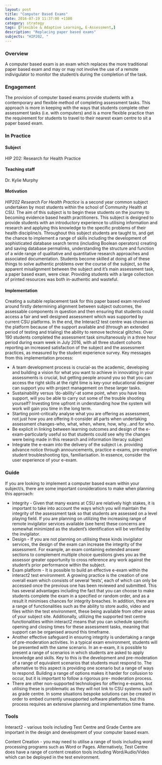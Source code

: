 ```yaml
---
layout: post
title: "Computer Based Exams"
date: 2016-07-19 11:37:00 +1100
category: strategy
tags: [Flexible & Adaptive Learning, E-Assessment,] 
description: "Replacing paper based exams"
subjects: "HIP202, "
---
```


### Overview

A computer based exam is an exam which replaces the more traditional paper based exam and may or may not involve the use of a remote indivigulator to monitor the student/s during the completion of the task. 

### Engagement

The provision of computer based exams provide students with a contemporary and flexible method of completing assessment tasks. This approach is more in keeping with the ways that students complete other assessment tasks (i.e. with computers) and is a more flexible practice than the requirement for students to travel to their nearest exam centre to sit a paper based exam. 

### In Practice

#### Subject

HIP 202: Research for Health Practice

#### Teaching staff

Dr. Kylie Murphy

#### Motivation

*HIP202 Research For Health Practice* is a second year common subject undertaken by most students within the school of Community Health at CSU. The aim of this subject is to begin these students on the journey to becoming evidence based health practitioners. This subject is designed to provide students with an introductory experience to utilising information and research and applying this knowledge to the specific problems of their health discipline/s. Throughout this subject students are taught to, and get the chance to implement a range of skills including the development of sophisticated database search terms (including Boolean operators) creating and saving database permalinks, understanding the structure and function of a wide range of qualitative and quantitative research approaches and associated documentation. Students become skilled at doing all of these things to solve authentic problems over the course of the subject, so the apparent misalignment between the subject and it’s main assessment task, a paper based exam, were clear. Providing students with a large collection of printed resources was both in-authentic and wasteful. 

#### Implementation

Creating a suitable replacement task for this paper based exam revolved around firstly determining alignment between subject outcomes, the assessable components in question and then ensuring that students could access a fair and well designed assessment which was supported by current CSU platforms. In the end, the Interact2 test centre was chosen as the platform because of the support available and (through an extended period of testing and trialing) the ability to remove technical glitches. Over 190 students completed the assessment task simultaneously in a three hour period during exam week in July 2016, with all three student cohorts reporting an increased satisfaction of the subject and the assessment practices, as measured by the student experience survey. Key messages from this implementation process:

- A team development process is crucial-as the academic, developing and building a vision for what you want to achieve in innovating in your assessments is crucial, but getting people around you so that you can access the right skills at the right time is key-your educational designer can support you with project management on these larger tasks. 
- Sustainability versus ‘do-ability’-at some point, when you have less support, will you be able to carry out some of the trouble shooting yourself? Investing time upfront in understanding how the system will work will gain you time in the long term. 
- Starting point-critically analyse what you are offering as assessment, not just how you are offering it-consider all parts when undertaking assessment changes-who, what, when, where, how, why...and for who.
- Be explicit in linking between learning outcomes and design of the e-exam-particularly useful so that students could see why the changes were being made in this research and information literacy subject
- Integrate the e-exam into the delivery of the subject i.e. providing advance notice through announcements, practice e-exams, pre-emptive student troubleshooting tips, familiarisation. In essence, consider the user experience of your e-exam. 

### Guide

If you are looking to implement a computer based exam within your subject/s, there are some important considerations to make when planning this approach:

- Integrity - Given that many exams at CSU are relatively high stakes, it is important to take into account the ways which you will maintain the integrity of the assessment task so that students are assessed on a level playing field. If you are planning on utilizing the increasing range of remote invigilator services available (see here) these concerns are somewhat minimized as the student’s identification will be verified by the invigilator. 
- Design - If you are not planning on utilising these kinds invigilator services, the design of the exam can increase the integrity of the assessment. For example, an exam containing extended answer sections to complement multiple choice questions gives you as the assessor greater opportunity to cross reference any work against the student’s prior performance within the subject. 
- Exam platform - It is possible to build an effective e-exam within the interact2 test environment. A growing practice is the creation of one overall exam which consists of several ‘tests’, each of which can only be accessed once the previous one has been reviewed and submitted. This has several advantages including the fact that you can choose to make students complete the exam in a specified or random order, and as a result it minimises chances for integrity breaches. In addition, there are a range of functionalities such as the ability to store audio, video and files within the test environment, these being available from other areas of your subject site. Additionally, utilizing the supported test centre functionalities within interact2 means that you can schedule specific opening and closing times for these assessment tasks, meaning that support can be organised around this timeframe. 
- Another effective safeguard in ensuring integrity is undertaking a range of pre-moderation activities. In a typical exam environment, students will be presented with the same scenario. In an e-exam, it is possible to present a range of scenarios in which students are asked to apply knowledge and skills. Key to this is the development and pre-moderation of a range of equivalent scenarios that students must respond to. The alternative to this aspect is providing one scenario but a range of ways to respond. Building a range of options makes it harder for collusion to occur, but it is important to follow a rigorous pre- moderation process. 
- There are other non-supported technologies for offering e-exams, but utilising these is problematic as they will not link to CSU systems such as grade centre. In some situations bespoke solutions can be created in order to embed currently unsupported software platforms, but this process requires an extensive planning and implementation time frame. 

### Tools

Interact2 - various tools including Test Centre and Grade Centre are important in the design and development of your computer based exam.

Content Creation - you may need to utilise a range of tools including word processing programs such as Word or Pages. Alternatively, Test Centre does have a range of content creation tools including Word/Audio/Video which can be deployed in the test environment. 
